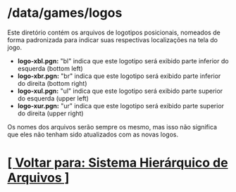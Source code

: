 # /data/games/logos

Este diretório contém os arquivos de logotipos posicionais, nomeados de forma padronizada para indicar suas respectivas localizações na tela do jogo.

- **logo-xbl.pgn:** "bl" indica que este logotipo será exibido parte inferior do esquerda (bottom left)
- **logo-xbr.pgn:** "br" indica que este logotipo será exibido parte inferior do direita (bottom right)
- **logo-xul.pgn:** "ul" indica que este logotipo será exibido parte superior do esquerda (upper left)
- **logo-xur.pgn:** "ur" indica que este logotipo será exibido parte superior do direita (upper right)

Os nomes dos arquivos serão sempre os mesmo, mas isso não significa que eles não tenham sido atualizados com as novas logos.

# [[ Voltar para: Sistema Hierárquico de Arquivos ]](./1-sistema-hierarquico-arquivos.md)